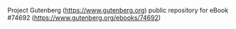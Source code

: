 Project Gutenberg (https://www.gutenberg.org) public repository for
eBook #74692 (https://www.gutenberg.org/ebooks/74692)
